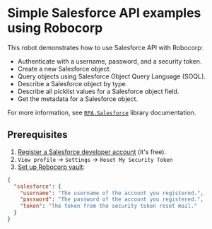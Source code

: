 # Simple Salesforce API examples using Robocorp

This robot demonstrates how to use Salesforce API with Robocorp:

- Authenticate with a username, password, and a security token.
- Create a new Salesforce object.
- Query objects using Salesforce Object Query Language (SOQL).
- Describe a Salesforce object by type.
- Describe all picklist values for a Salesforce object field.
- Get the metadata for a Salesforce object.

For more information, see [`RPA.Salesforce`](https://robocorp.com/docs/libraries/rpa-framework/rpa-salesforce) library documentation.

## Prerequisites

1. [Register a Salesforce developer account](https://developer.salesforce.com/signup) (it's free).
2. `View profile` -> `Settings` -> `Reset My Security Token`
3. [Set up Robocorp vault](https://robocorp.com/docs/development-guide/variables-and-secrets/vault):

```json
{
  "salesforce": {
    "username": "The username of the account you registered.",
    "password": "The password of the account you registered.",
    "token": "The token from the security token reset mail."
  }
}
```
